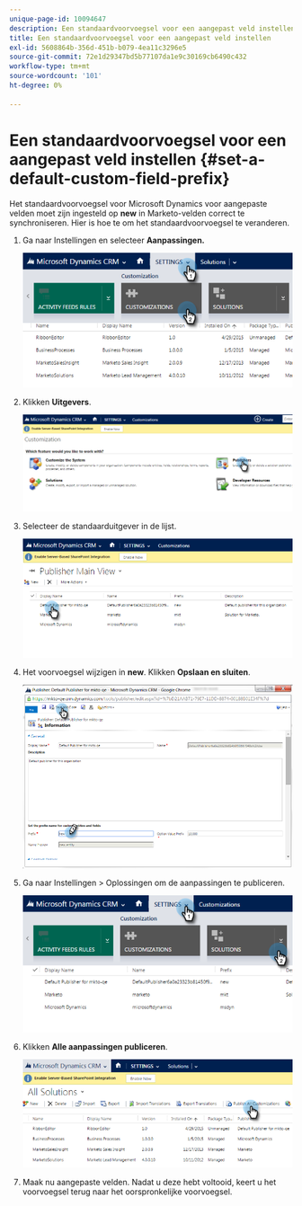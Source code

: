 ```yaml
---
unique-page-id: 10094647
description: Een standaardvoorvoegsel voor een aangepast veld instellen - Marketo Docs - Productdocumentatie
title: Een standaardvoorvoegsel voor een aangepast veld instellen
exl-id: 5608864b-356d-451b-b079-4ea11c3296e5
source-git-commit: 72e1d29347bd5b77107da1e9c30169cb6490c432
workflow-type: tm+mt
source-wordcount: '101'
ht-degree: 0%

---
```


# Een standaardvoorvoegsel voor een aangepast veld instellen {#set-a-default-custom-field-prefix}

Het standaardvoorvoegsel voor Microsoft Dynamics voor aangepaste velden moet zijn ingesteld op **new** in Marketo-velden correct te synchroniseren. Hier is hoe te om het standaardvoorvoegsel te veranderen.

1. Ga naar Instellingen en selecteer **Aanpassingen.**

   ![](assets/image2015-10-9-11-3a18-3a8.png)

1. Klikken **Uitgevers**.

   ![](assets/image2015-10-9-11-3a19-3a39.png)

1. Selecteer de standaarduitgever in de lijst.

   ![](assets/image2015-10-9-11-3a2-3a45.png)

1. Het voorvoegsel wijzigen in **new**. Klikken **Opslaan en sluiten**.

   ![](assets/image2015-10-9-11-3a9-3a17.png)

1. Ga naar Instellingen > Oplossingen om de aanpassingen te publiceren.

   ![](assets/image2015-10-9-11-3a12-3a43.png)

1. Klikken **Alle aanpassingen publiceren**.

   ![](assets/image2015-10-9-11-3a14-3a42.png)

1. Maak nu aangepaste velden. Nadat u deze hebt voltooid, keert u het voorvoegsel terug naar het oorspronkelijke voorvoegsel.
